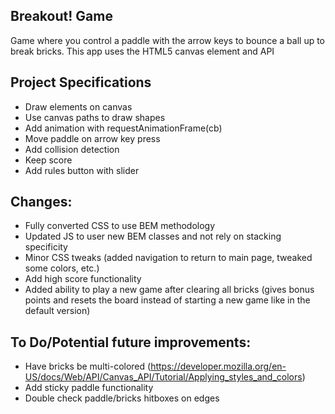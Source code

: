 ## Breakout! Game

Game where you control a paddle with the arrow keys to bounce a ball up to break bricks. This app uses the HTML5 canvas element and API

## Project Specifications

- Draw elements on canvas
- Use canvas paths to draw shapes
- Add animation with requestAnimationFrame(cb)
- Move paddle on arrow key press
- Add collision detection
- Keep score
- Add rules button with slider

## Changes:
- Fully converted CSS to use BEM methodology
- Updated JS to user new BEM classes and not rely on stacking specificity
- Minor CSS tweaks (added navigation to return to main page, tweaked some colors, etc.)
- Add high score functionality 
- Added ability to play a new game after clearing all bricks (gives bonus points and resets the board instead of starting a new game like in the default version)

## To Do/Potential future improvements: 
- Have bricks be multi-colored (https://developer.mozilla.org/en-US/docs/Web/API/Canvas_API/Tutorial/Applying_styles_and_colors)
- Add sticky paddle functionality
- Double check paddle/bricks hitboxes on edges